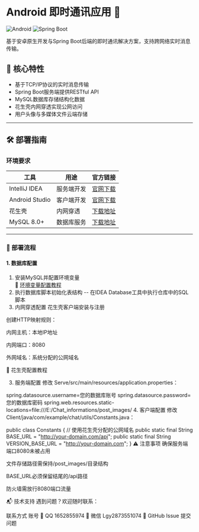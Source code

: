 # Android 即时通讯应用 🚀

![Android](https://img.shields.io/badge/Android-3DDC84?style=for-the-badge&logo=android&logoColor=white)
![Spring Boot](https://img.shields.io/badge/Spring_Boot-6DB33F?style=for-the-badge&logo=spring-boot&logoColor=white)

基于安卓原生开发与Spring Boot后端的即时通讯解决方案，支持跨网络实时消息传输。

## 🌟 核心特性
- 基于TCP/IP协议的实时消息传输
- Spring Boot服务端提供RESTful API
- MySQL数据库存储结构化数据
- 花生壳内网穿透实现公网访问
- 用户头像与多媒体文件云端存储

---

## 🛠️ 部署指南

### 环境要求
| 工具                | 用途                     | 官方链接                          |
|---------------------|--------------------------|-----------------------------------|
| IntelliJ IDEA       | 服务端开发               | [官网下载](https://www.jetbrains.com/idea/) |
| Android Studio      | 客户端开发               | [官网下载](https://developer.android.com/studio) |
| 花生壳              | 内网穿透                 | [下载地址](https://hsk.oray.com) |
| MySQL 8.0+          | 数据库服务               | [下载地址](https://dev.mysql.com/downloads/mysql) |

---

### 🚦 部署流程

#### 1. 数据库配置
1. 安装MySQL并配置环境变量  
   📖 [环境变量配置教程](https://blog.csdn.net/qq_52853542/article/details/124669072)
2. 执行数据库脚本初始化表结构
-- 在IDEA Database工具中执行仓库中的SQL脚本
2. 内网穿透配置
花生壳客户端安装与注册

创建HTTP映射规则：

内网主机：本地IP地址

内网端口：8080

外网域名：系统分配的公网域名

📌 花生壳配置教程

3. 服务端配置
修改 Serve/src/main/resources/application.properties：

spring.datasource.username=您的数据库账号
spring.datasource.password=您的数据库密码
spring.web.resources.static-locations=file:///E:/Chat_informations/post_images/
4. 客户端配置
修改 Client/java/com/example/chat/utils/Constants.java：

public class Constants {
    // 使用花生壳分配的公网域名
    public static final String BASE_URL = "http://your-domain.com/api";
    public static final String VERSION_BASE_URL = "http://your-domain.com";
}
⚠️ 注意事项
确保服务端端口8080未被占用

文件存储路径需保持/post_images/目录结构

BASE_URL必须保留结尾的/api路径

防火墙需放行8080端口流量

📬 技术支持
遇到问题？欢迎随时联系：

联系方式	账号
📧 QQ	1652855974
💬 微信	Lgy2873551074
🐛 GitHub Issue	提交问题
